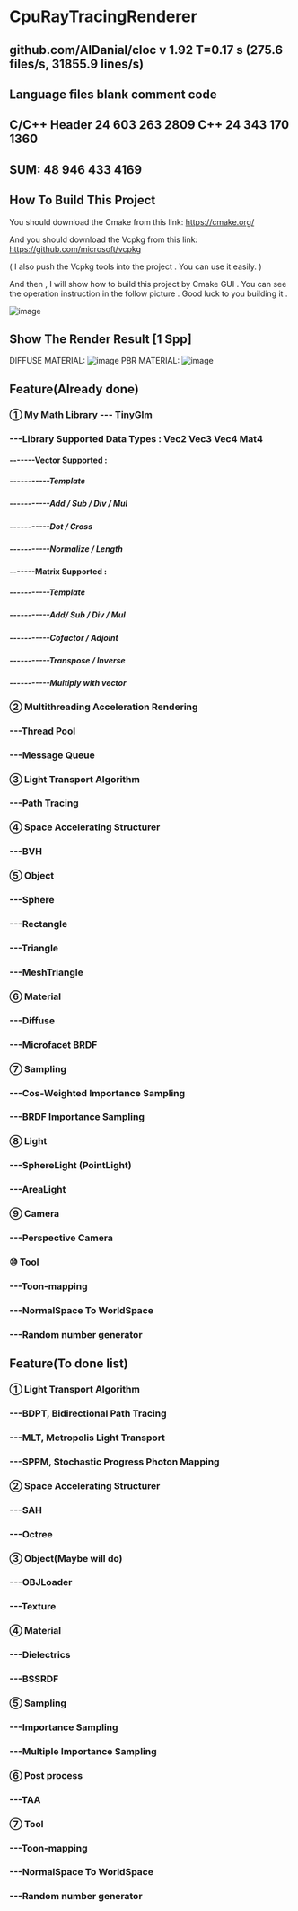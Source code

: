 
# CpuRayTracingRenderer
github.com/AlDanial/cloc v 1.92  T=0.17 s (275.6 files/s, 31855.9 lines/s)
-------------------------------------------------------------------------------
Language                     files          blank        comment           code
-------------------------------------------------------------------------------
C/C++ Header                    24            603            263           2809
C++                             24            343            170           1360
-------------------------------------------------------------------------------
SUM:                            48            946            433           4169
-------------------------------------------------------------------------------
## How To Build This Project
You should download the Cmake from this link:
https://cmake.org/

And you should download the Vcpkg from this link:
https://github.com/microsoft/vcpkg

( I also push the Vcpkg tools into the project . You can use it easily. )

And then , I will show how to build this project by Cmake GUI . You can see the operation instruction in the follow picture . Good luck to you building it .

![image](https://github.com/1393650770/CpuRayTracingRenderer/blob/main/image/operation_instruction_picture.png)
## Show The Render Result [1 Spp]
DIFFUSE MATERIAL:
![image](https://github.com/1393650770/CpuRayTracingRenderer/blob/main/image/result-Level-DIFFUSE.png)
PBR MATERIAL:
![image](https://github.com/1393650770/CpuRayTracingRenderer/blob/main/image/result-Level-PBR.png)
## Feature(Already done)
### ① My Math Library --- TinyGlm
### ---Library Supported Data Types : Vec2 Vec3 Vec4 Mat4
#### -------Vector Supported :
##### -----------Template
##### -----------Add / Sub / Div / Mul
##### -----------Dot / Cross
##### -----------Normalize / Length

#### -------Matrix Supported :
##### -----------Template
##### -----------Add/ Sub / Div / Mul
##### -----------Cofactor / Adjoint
##### -----------Transpose / Inverse
##### -----------Multiply with vector
### ② Multithreading Acceleration Rendering
### ---Thread Pool
### ---Message Queue
### ③ Light Transport Algorithm
### ---Path Tracing
### ④ Space Accelerating Structurer
### ---BVH
### ⑤ Object
### ---Sphere
### ---Rectangle
### ---Triangle
### ---MeshTriangle
### ⑥ Material
### ---Diffuse
### ---Microfacet BRDF
### ⑦ Sampling
### ---Cos-Weighted Importance Sampling
### ---BRDF Importance Sampling
### ⑧ Light
### ---SphereLight (PointLight)
### ---AreaLight
### ⑨ Camera
### ---Perspective Camera

### ⑩ Tool
### ---Toon-mapping
### ---NormalSpace To WorldSpace
### ---Random number generator

## Feature(To done list)
### ① Light Transport Algorithm
### ---BDPT, Bidirectional Path Tracing
### ---MLT, Metropolis Light Transport
### ---SPPM, Stochastic Progress Photon Mapping
### ② Space Accelerating Structurer
### ---SAH
### ---Octree
### ③ Object(Maybe will do)
### ---OBJLoader
### ---Texture
### ④ Material
### ---Dielectrics
### ---BSSRDF 
### ⑤ Sampling
### ---Importance Sampling
### ---Multiple Importance Sampling
### ⑥ Post process
### ---TAA
### ⑦ Tool
### ---Toon-mapping
### ---NormalSpace To WorldSpace
### ---Random number generator



